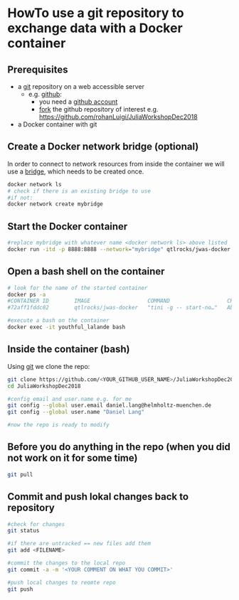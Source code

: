 # HowTo use a git repository to exchange data with a Docker container
## Prerequisites
* a [git](https://git-scm.com/book/de/v1) repository on a web accessible server
    * e.g. [github](https://github.com/): 
        * you need a [github account](https://github.com/join)
        * [fork](https://help.github.com/articles/fork-a-repo/) the github repository of interest e.g. https://github.com/rohanLuigi/JuliaWorkshopDec2018 
* a Docker container with git
## Create a Docker network bridge (optional)
In order to connect to network resources from inside the container we will use a [bridge](https://docs.docker.com/network/bridge/#manage-a-user-defined-bridge), which needs to be created once. 

```bash
docker network ls
# check if there is an existing bridge to use
#if not:
docker network create mybridge
```
## Start the Docker container
```bash
#replace mybridge with whatever name <docker network ls> above listed
docker run -itd -p 8888:8888 --network="mybridge" qtlrocks/jwas-docker
```

## Open a bash shell on the container
```bash
# look for the name of the started container
docker ps -a
#CONTAINER ID        IMAGE                  COMMAND                  CREATED              STATUS              PORTS                    NAMES
#72aff1fddc02        qtlrocks/jwas-docker   "tini -g -- start-no…"   About a minute ago   Up About a minute   0.0.0.0:8888->8888/tcp   youthful_lalande

#execute a bash on the container
docker exec -it youthful_lalande bash
```
## Inside the container (bash)
Using [git](https://git-scm.com/book/de/v1) we clone the repo:
```bash
git clone https://github.com/<YOUR_GITHUB_USER_NAME>/JuliaWorkshopDec2018.git
cd JuliaWorkshopDec2018

#config email and user.name e.g. for me
git config --global user.email daniel.lang@helmholtz-muenchen.de
git config --global user.name "Daniel Lang"

#now the repo is ready to modify
```
## Before you do anything in the repo (when you did not work on it for some time)
```bash
git pull
```

## Commit and push lokal changes back to repository
```bash
#check for changes
git status

#if there are untracked == new files add them
git add <FILENAME>

#commit the changes to the local repo
git commit -a -m '<YOUR COMMENT ON WHAT YOU COMMIT>'

#push local changes to reomte repo
git push
```